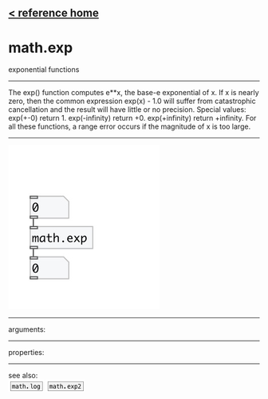 [< reference home](index.html)
---

# math.exp


exponential functions

---

The exp() function computes e**x, the base-e exponential of x.
If x is nearly zero, then the common expression exp(x) - 1.0 will suffer from
            catastrophic cancellation and the result will have little or no precision.
Special values:
exp(+-0) return 1.
exp(-infinity) return +0.
exp(+infinity) return +infinity.
For all these functions, a range error occurs if the magnitude of x is too
            large.
<br>


---


![example](examples/math.exp-example.jpg)

---
arguments:


---
properties:


---
see also:<br>
[![math.log](img/object_math.log.png)](math.log.html)
[![math.exp2](img/object_math.exp2.png)](math.exp2.html)
